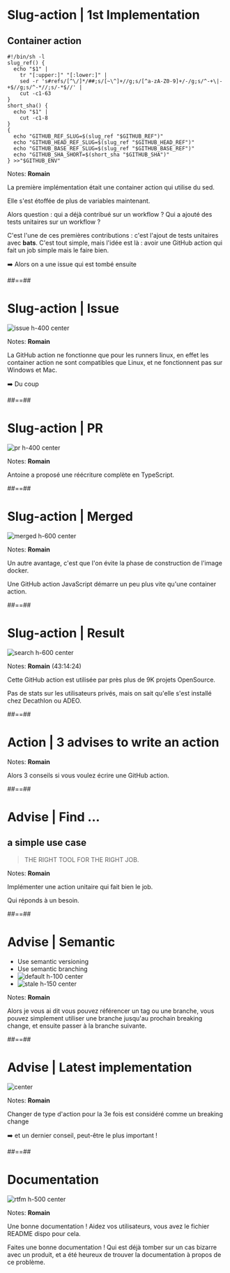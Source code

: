 <!-- .slide: class="with-code max-height" -->

# Slug-action | 1st Implementation

## Container action

```shell
#!/bin/sh -l
slug_ref() {
  echo "$1" |
    tr "[:upper:]" "[:lower:]" |
    sed -r 's#refs/[^\/]*/##;s/[~\^]+//g;s/[^a-zA-Z0-9]+/-/g;s/^-+\|-+$//g;s/^-*//;s/-*$//' |
    cut -c1-63
}
short_sha() {
  echo "$1" |
    cut -c1-8
}
{
  echo "GITHUB_REF_SLUG=$(slug_ref "$GITHUB_REF")"
  echo "GITHUB_HEAD_REF_SLUG=$(slug_ref "$GITHUB_HEAD_REF")"
  echo "GITHUB_BASE_REF_SLUG=$(slug_ref "$GITHUB_BASE_REF")"
  echo "GITHUB_SHA_SHORT=$(short_sha "$GITHUB_SHA")"
} >>"$GITHUB_ENV"
```

Notes: **Romain**

La première implémentation était une container action qui utilise du sed.

Elle s'est étoffée de plus de variables maintenant.

Alors question : qui a déjà contribué sur un workflow ? Qui a ajouté des tests unitaires sur un workflow ?

C'est l'une de ces premières contributions : c'est l'ajout de tests unitaires avec **bats**.
C'est tout simple, mais l'idée est là : avoir une GitHub action qui fait un job simple mais le faire bien.

➡️ Alors on a une issue qui est tombé ensuite  

##==##

# Slug-action | Issue

![issue h-400 center](./assets/images/issue-other-os.png)

Notes: **Romain**

La GitHub action ne fonctionne que pour les runners linux, en effet les container action ne sont compatibles que Linux, et ne fonctionnent pas sur Windows et Mac.

➡️ Du coup

##==##

# Slug-action | PR

![pr h-400 center](./assets/images/issue-os-pr.png)

Notes: **Romain**

Antoine a proposé une réécriture complète en TypeScript.

##==##

# Slug-action | Merged

![merged h-600 center](./assets/images/twitter-merge-os-pr.png)

Notes: **Romain**

Un autre avantage, c'est que l'on évite la phase de construction de l'image docker.

Une GitHub action JavaScript démarre un peu plus vite qu'une container action.

##==##

# Slug-action | Result

![search h-600 center](./assets/images/github-slug-action-dependents.png)

Notes: **Romain** (43:14:24)

Cette GitHub action est utilisée par près plus de 9K projets OpenSource.

Pas de stats sur les utilisateurs privés, mais on sait qu'elle s'est installé chez Decathlon ou ADEO.

##==##

<!-- .slide: class="transition sfeir-bg-red" -->

# Action | 3 advises to write an action

Notes: **Romain**

Alors 3 conseils si vous voulez écrire une GitHub action.

##==##

# Advise | Find ...

## a simple use case

> THE RIGHT TOOL FOR THE RIGHT JOB.

Notes: **Romain**

Implémenter une action unitaire qui fait bien le job.

Qui réponds à un besoin.

##==##

# Advise | Semantic

- Use semantic versioning
- Use semantic branching
- ![default h-100 center](./assets/images/github-default-branch.png)
- ![stale h-150 center](./assets/images/github-stale-branches.png)
<!-- .element: class="list-fragment" -->

Notes: **Romain**

Alors je vous ai dit vous pouvez référencer un tag ou une branche, vous pouvez simplement utiliser une branche jusqu'au prochain breaking change, et ensuite passer à la branche suivante.

##==##

# Advise | Latest implementation

![center](./assets/images/github-slug-composite.png)

Notes: **Romain**

Changer de type d'action pour la 3e fois est considéré comme un breaking change

➡️ et un dernier conseil, peut-être le plus important !

##==##

# Documentation

![rtfm h-500 center](./assets/images/RTFM.png)

Notes: **Romain**

Une bonne documentation ! Aidez vos utilisateurs, vous avez le fichier README dispo pour cela.

Faites une bonne documentation ! Qui est déjà tomber sur un cas bizarre avec un produit, et a été heureux de trouver la documentation à propos de ce problème.
